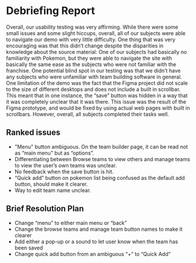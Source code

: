 ﻿# Debriefing Report

Overall, our usability testing was very affirming. While there were some small issues and some slight hiccups, overall, all of our subjects were able to navigate our demo with very little difficulty. One thing that was very encouraging was that this didn’t change despite the disparities in knowledge about the source material: One of our subjects had basically no familiarity with Pokemon, but they were able to navigate the site with basically the same ease as the subjects who were not familiar with the franchise. One potential blind spot in our testing was that we didn’t have any subjects who were unfamiliar with team building software in general. One limitation of the demo was the fact that the Figma project did not scale to the size of different desktops and does not include a built in scrollbar. This meant that in one instance, the “save” button was hidden in a way that it was completely unclear that it was there. This issue was the result of the Figma prototype, and would be fixed by using actual web pages with built in scrollbars. However, overall, all subjects completed their tasks well.

## Ranked issues
* "Menu" button ambiguous. On the team builder page, it can be read not as “main menu” but as “options”.
* Differentiating between Browse teams to view others and manage teams to view the user’s own teams was unclear.
* No feedback when the save button is hit.
* “Quick add” button on pokemon list being confused as the default add button, should make it clearer.
* Way to edit team name unclear.

## Brief Resolution Plan
* Change “menu” to either main menu or “back”
* Change the browse teams and manage team button names to make it clearer
* Add either a pop-up or a sound to let user know when the team has been saved
* Change quick add button from an ambiguous “+” to “Quick Add”
